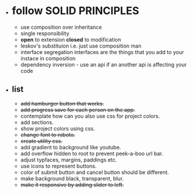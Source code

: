 - # follow **SOLID PRINCIPLES**

  - use composition over inheritance
  - single responsibility
  - **open** to extension **closed** to modification
  - leskov's substituion i.e. just use composition man
  - interface segregation interfaces are the things that you add to your instace in composition
  - dependency inversion - use an api if an another api is affecting your code

- ## list

  - ~~add hamburger button that works.~~
  - ~~add progress save for each person on the app.~~
  - contemplate how can you also use css for project colors. <!-- production. -->
  - add sections. <!-- this is an after thought, I may add it on revisiting this project on a later date. -->
  - show project colors using css.
  - ~~change font to roboto.~~
  - ~~create utility css.~~
  - add gradient to background like youtube.
  - add overflow hidden to root to prevent peek-a-boo url bar.
  - adjust typfaces, margins, paddings etc.
  - use icons to represent buttons.
  - color of submit button and cancel button should be different.
  - make background black, transparent, blur.
  - ~~make it responsive by adding slider to left.~~
